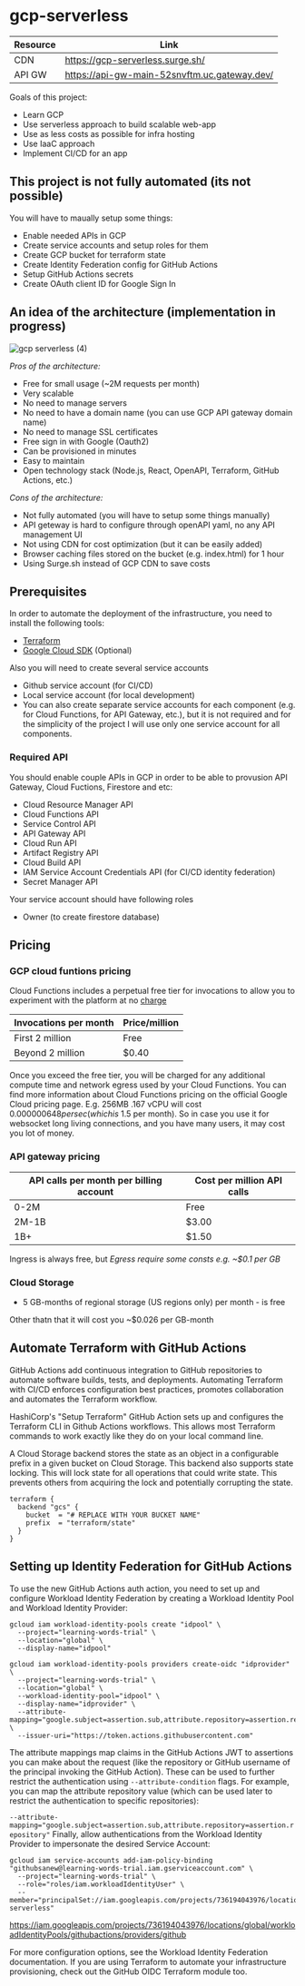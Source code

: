# gcp-serverless

| Resource    | Link                                         |
|-------------|----------------------------------------------|
| CDN         | https://gcp-serverless.surge.sh/             |
| API GW      | https://api-gw-main-52snvftm.uc.gateway.dev/ |

Goals of this project:
 - Learn GCP
 - Use serverless approach to build scalable web-app
 - Use as less costs as possible for infra hosting
 - Use IaaC approach
 - Implement CI/CD for an app

## This project is not fully automated (its not possible)

You will have to maually setup some things:
 - Enable needed APIs in GCP
 - Create service accounts and setup roles for them
 - Create GCP bucket for terraform state
 - Create Identity Federation config for GitHub Actions
 - Setup GitHub Actions secrets
 - Create OAuth client ID for Google Sign In

## An idea of the architecture (implementation in progress)

![gcp serverless (4)](https://user-images.githubusercontent.com/7352031/226208196-ed342d2c-c7df-48da-88bb-95c863d6db82.png)

*Pros of the architecture:*
 - Free for small usage (~2M requests per month)
 - Very scalable
 - No need to manage servers
 - No need to have a domain name (you can use GCP API gateway domain name)
 - No need to manage SSL certificates
 - Free sign in with Google (Oauth2)
 - Can be provisioned in minutes
 - Easy to maintain
 - Open technology stack (Node.js, React, OpenAPI, Terraform, GitHub Actions, etc.)

*Cons of the architecture:*
 - Not fully automated (you will have to setup some things manually)
 - API geteway is hard to configure through openAPI yaml, no any API management UI
 - Not using CDN for cost optimization (but it can be easily added)
 - Browser caching files stored on the bucket (e.g. index.html) for 1 hour 
 - Using Surge.sh instead of GCP CDN to save costs
 
## Prerequisites 

In order to automate the deployment of the infrastructure, you need to install the following tools:
 - [Terraform](https://www.terraform.io/downloads.html)
 - [Google Cloud SDK](https://cloud.google.com/sdk/docs/install) (Optional)

Also you will need to create several service accounts
 - Github service account (for CI/CD)
 - Local service account (for local development)
 - You can also create separate service accounts for each component (e.g. for Cloud Functions, for API Gateway, etc.), but it is not required and for the simplicity of the project I will use only one service account for all components.

### Required API

You should enable couple APIs in GCP in order to be able to provusion API Gateway, Cloud Fuctions, Firestore and etc:
 - Cloud Resource Manager API 
 - Cloud Functions API 	
 - Service Control API 	
 - API Gateway API 
 - Cloud Run API 
 - Artifact Registry API
 - Cloud Build API
 - IAM Service Account Credentials API (for CI/CD identity federation) 
 - Secret Manager API

Your service account should have following roles
 - Owner (to create firestore database)


## Pricing

### GCP cloud funtions pricing 

Cloud Functions includes a perpetual free tier for invocations to allow you to experiment with the platform at no [charge](https://cloud.google.com/functions/pricing#:~:text=Cloud%20Functions%20includes%20a%20perpetual,require%20a%20valid%20billing%20account.)

| Invocations per month	| Price/million |
|-----------------------|---------------|
| First 2 million	      | Free          |
| Beyond 2 million 	    | $0.40         |

Once you exceed the free tier, you will be charged for any additional compute time and network egress used by your Cloud Functions. You can find more information about Cloud Functions pricing on the official Google Cloud pricing page.
E.g. 256MB	.167 vCPU will cost $0.000000648 per sec (which is ~$1.5 per month). So in case you use it for websocket long living connections, and you have many users, it may cost you lot of money.

### API gateway pricing 

| API calls per month per billing account	| Cost per million API calls |
|-----------------------------------------|----------------------------|
| 0-2M	                                  | Free                       |
| 2M-1B 	                                | $3.00                      |
| 1B+ 	                                  | $1.50                      |

Ingress is always free, but *Egress require some consts e.g. ~$0.1 per GB*

### Cloud Storage

- 5 GB-months of regional storage (US regions only) per month - is free

Other thatn that it will cost you ~$0.026 per GB-month

## Automate Terraform with GitHub Actions

GitHub Actions add continuous integration to GitHub repositories to automate software builds, tests, and deployments. Automating Terraform with CI/CD enforces configuration best practices, promotes collaboration and automates the Terraform workflow.

HashiCorp's "Setup Terraform" GitHub Action sets up and configures the Terraform CLI in Github Actions workflows. This allows most Terraform commands to work exactly like they do on your local command line.

A Cloud Storage backend stores the state as an object in a configurable prefix in a given bucket on Cloud Storage. This backend also supports state locking. This will lock state for all operations that could write state. This prevents others from acquiring the lock and potentially corrupting the state.

```
terraform {
  backend "gcs" {
    bucket  = "# REPLACE WITH YOUR BUCKET NAME"
    prefix  = "terraform/state"
  }
}
```


## Setting up Identity Federation for GitHub Actions

To use the new GitHub Actions auth action, you need to set up and configure Workload Identity Federation by creating a Workload Identity Pool and Workload Identity Provider:

```shell
gcloud iam workload-identity-pools create "idpool" \
  --project="learning-words-trial" \
  --location="global" \
  --display-name="idpool"

gcloud iam workload-identity-pools providers create-oidc "idprovider" \
  --project="learning-words-trial" \
  --location="global" \
  --workload-identity-pool="idpool" \
  --display-name="idprovider" \
  --attribute-mapping="google.subject=assertion.sub,attribute.repository=assertion.repository" \
  --issuer-uri="https://token.actions.githubusercontent.com"
  ```

The attribute mappings map claims in the GitHub Actions JWT to assertions you can make about the request (like the repository or GitHub username of the principal invoking the GitHub Action). These can be used to further restrict the authentication using `--attribute-condition` flags. For example, you can map the attribute repository value (which can be used later to restrict the authentication to specific repositories):

`--attribute-mapping="google.subject=assertion.sub,attribute.repository=assertion.repository"`
Finally, allow authentications from the Workload Identity Provider to impersonate the desired Service Account:

```shell
gcloud iam service-accounts add-iam-policy-binding "githubsanew@learning-words-trial.iam.gserviceaccount.com" \
  --project="learning-words-trial" \
  --role="roles/iam.workloadIdentityUser" \
  --member="principalSet://iam.googleapis.com/projects/736194043976/locations/global/workloadIdentityPools/idpool/attribute.repository/vyshkov/gcp-serverless"
  ```
https://iam.googleapis.com/projects/736194043976/locations/global/workloadIdentityPools/githubactions/providers/github  

For more configuration options, see the Workload Identity Federation documentation. If you are using Terraform to automate your infrastructure provisioning, check out the GitHub OIDC Terraform module too.
